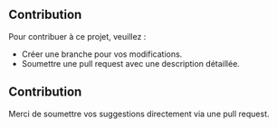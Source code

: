 ## Contribution 
Pour contribuer à ce projet, veuillez : 
- Créer une branche pour vos modifications. 
- Soumettre une pull request avec une description détaillée.
## Contribution 
Merci de soumettre vos suggestions directement via une pull 
request.
